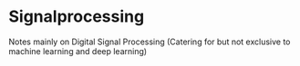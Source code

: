 # Signalprocessing
Notes mainly on Digital Signal Processing (Catering for but not exclusive to machine learning and deep learning)
